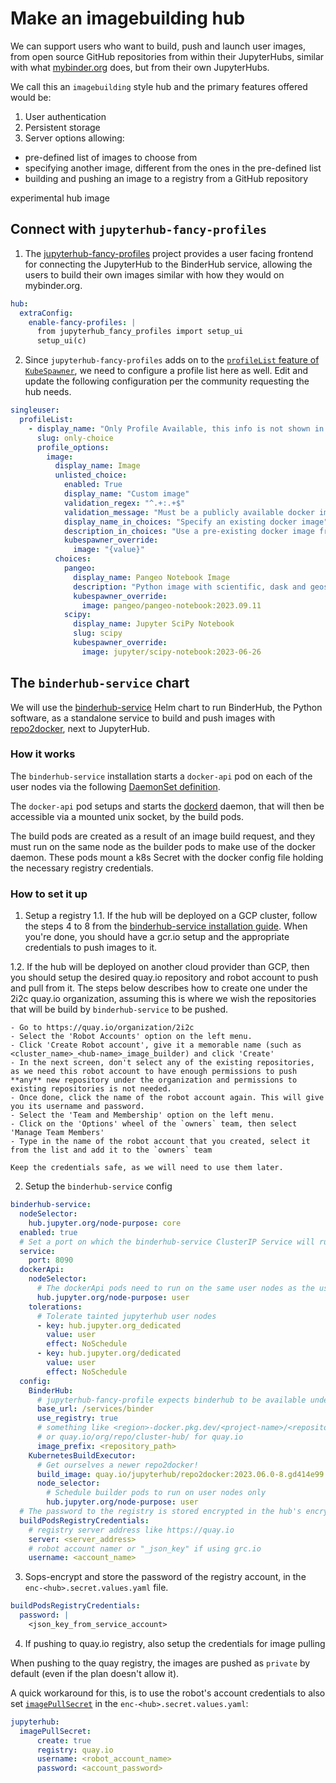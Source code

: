 # Make an imagebuilding hub

We can support users who want to build, push and launch user images, from open source GitHub repositories from within their JupyterHubs, similar with what [mybinder.org](https://mybinder.org) does, but from their own JupyterHubs.

We call this an `imagebuilding` style hub and the primary features offered would be:

1. User authentication
2. Persistent storage
3. Server options allowing:
  - pre-defined list of images to choose from
  - specifying another image, different from the ones in the pre-defined list
  - building and pushing an image to a registry from a GitHub repository

experimental hub image

## Connect with `jupyterhub-fancy-profiles`

1. The [jupyterhub-fancy-profiles](https://github.com/yuvipanda/jupyterhub-fancy-profiles) project provides a user facing frontend for connecting the JupyterHub to the BinderHub service, allowing the users to build their own images similar with how they would on mybinder.org.

```yaml
hub:
  extraConfig:
    enable-fancy-profiles: |
      from jupyterhub_fancy_profiles import setup_ui
      setup_ui(c)
```

2. Since `jupyterhub-fancy-profiles` adds on to the [`profileList` feature of `KubeSpawner`](https://jupyterhub-kubespawner.readthedocs.io/en/latest/spawner.html#kubespawner.KubeSpawner.profile_list), we need to configure a profile list here as well. Edit and update the following configuration per the community requesting the hub needs.

```yaml
singleuser:
  profileList:
    - display_name: "Only Profile Available, this info is not shown in the UI"
      slug: only-choice
      profile_options:
        image:
          display_name: Image
          unlisted_choice:
            enabled: True
            display_name: "Custom image"
            validation_regex: "^.+:.+$"
            validation_message: "Must be a publicly available docker image, of form <image-name>:<tag>"
            display_name_in_choices: "Specify an existing docker image"
            description_in_choices: "Use a pre-existing docker image from a public docker registry (dockerhub, quay, etc)"
            kubespawner_override:
              image: "{value}"
          choices:
            pangeo:
              display_name: Pangeo Notebook Image
              description: "Python image with scientific, dask and geospatial tools"
              kubespawner_override:
                image: pangeo/pangeo-notebook:2023.09.11
            scipy:
              display_name: Jupyter SciPy Notebook
              slug: scipy
              kubespawner_override:
                image: jupyter/scipy-notebook:2023-06-26
```

## The `binderhub-service` chart

We will use the [binderhub-service](https://github.com/2i2c-org/binderhub-service/) Helm chart to run BinderHub, the Python software, as a standalone service to build and push images with [repo2docker](https://github.com/jupyterhub/repo2docker), next to JupyterHub.

### How it works

The `binderhub-service` installation starts a `docker-api` pod on each of the user nodes via the following [DaemonSet definition](https://github.com/2i2c-org/binderhub-service/blob/main/binderhub-service/templates/docker-api/daemonset.yaml).

The `docker-api` pod setups and starts the [dockerd](https://docs.docker.com/engine/reference/commandline/dockerd/) daemon, that will then be accessible via a mounted unix socket, by the build pods.

The build pods are created as a result of an image build request, and they must run on the same node as the builder pods to make use of the docker daemon. These pods mount a k8s Secret with the docker config file holding the necessary registry credentials.

### How to set it up

1. Setup a registry
  1.1. If the hub will be deployed on a GCP cluster, follow the steps 4 to 8 from the [binderhub-service installation guide](https://github.com/2i2c-org/binderhub-service?tab=readme-ov-file#installation). When you're done, you should have a gcr.io setup and the appropriate credentials to push images to it.

  1.2. If the hub will be deployed on another cloud provider than GCP, then you should setup the desired quay.io repository and robot account to push and pull from it. The steps below describes how to create one under the 2i2c quay.io organization, assuming this is where we wish the repositories that will be build by `binderhub-service` to be pushed.

    - Go to https://quay.io/organization/2i2c
    - Select the 'Robot Accounts' option on the left menu.
    - Click 'Create Robot account', give it a memorable name (such as <cluster_name>_<hub-name>_image_builder) and click 'Create'
    - In the next screen, don't select any of the existing repositories, as we need this robot account to have enough permissions to push **any** new repository under the organization and permissions to existing repositories is not needed.
    - Once done, click the name of the robot account again. This will give you its username and password.
    - Select the 'Team and Membership' option on the left menu.
    - Click on the 'Options' wheel of the `owners` team, then select 'Manage Team Members'
    - Type in the name of the robot account that you created, select it from the list and add it to the `owners` team

  ```{important}
  Keep the credentials safe, as we will need to use them later.
  ```

2. Setup the `binderhub-service` config

```yaml
binderhub-service:
  nodeSelector:
    hub.jupyter.org/node-purpose: core
  enabled: true
  # Set a port on which the binderhub-service ClusterIP Service will run
  service:
    port: 8090
  dockerApi:
    nodeSelector:
      # The dockerApi pods need to run on the same user nodes as the user pods
      hub.jupyter.org/node-purpose: user
    tolerations:
      # Tolerate tainted jupyterhub user nodes
      - key: hub.jupyter.org_dedicated
        value: user
        effect: NoSchedule
      - key: hub.jupyter.org/dedicated
        value: user
        effect: NoSchedule
  config:
    BinderHub:
      # jupyterhub-fancy-profile expects binderhub to be available under http://{{hub url}}/services/binder
      base_url: /services/binder
      use_registry: true
      # something like <region>-docker.pkg.dev/<project-name>/<repository-name> for grc.io
      # or quay.io/org/repo/cluster-hub/ for quay.io
      image_prefix: <repository_path>
    KubernetesBuildExecutor:
      # Get ourselves a newer repo2docker!
      build_image: quay.io/jupyterhub/repo2docker:2023.06.0-8.gd414e99
      node_selector:
        # Schedule builder pods to run on user nodes only
        hub.jupyter.org/node-purpose: user
  # The password to the registry is stored encrypted in the hub's encrypted config file
  buildPodsRegistryCredentials:
    # registry server address like https://quay.io
    server: <server_address>
    # robot account namer or "_json_key" if using grc.io
    username: <account_name>
```

3. Sops-encrypt and store the password of the registry account, in the `enc-<hub>.secret.values.yaml` file.

```yaml
buildPodsRegistryCredentials:
  password: |
    <json_key_from_service_account>
```

4. If pushing to quay.io registry, also setup the credentials for image pulling

When pushing to the quay registry, the images are pushed as `private` by default (even if the plan doesn't allow it).

A quick workaround for this, is to use the robot's account credentials to also set [`imagePullSecret`](https://z2jh.jupyter.org/en/stable/resources/reference.html#imagepullsecret) in the `enc-<hub>.secret.values.yaml`:

```yaml
jupyterhub:
  imagePullSecret:
      create: true
      registry: quay.io
      username: <robot_account_name>
      password: <account_password>
```

